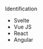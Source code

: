 <p class="mb-4 font-semibold text-gray-900 dark:text-white">Identification</p>
<ul class="items-center w-full rounded-lg border border-gray-200 sm:flex dark:bg-gray-800 dark:border-gray-600 divide-x rtl:divide-x-reverse divide-gray-200 dark:divide-gray-600">
  <li class="w-full"><Radio name="hor-list" labelclass="p-3">Svelte</Radio></li>
  <li class="w-full"><Radio name="hor-list" labelclass="p-3">Vue JS</Radio></li>
  <li class="w-full"><Radio name="hor-list" labelclass="p-3">React</Radio></li>
  <li class="w-full"><Radio name="hor-list" labelclass="p-3">Angular</Radio></li>
</ul>